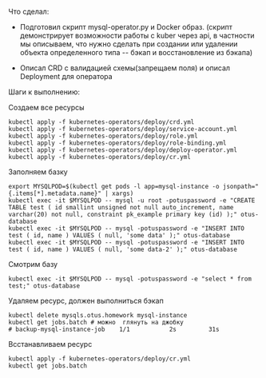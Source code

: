 Что сделал:
- Подготовил скрипт mysql-operator.py и Docker образ. (скрипт демонстрирует возможности работы с kuber через api, в частности мы описываем, что нужно сделать при создании или удалении объекта определенного типа -- бэкап и восстановление из бэкапа)


- Описал CRD с валидацией схемы(запрещаем поля) и описал Deployment для оператора


Шаги к выполнению:

Создаем все ресурсы
~~~
kubectl apply -f kubernetes-operators/deploy/crd.yml
kubectl apply -f kubernetes-operators/deploy/service-account.yml
kubectl apply -f kubernetes-operators/deploy/role.yml
kubectl apply -f kubernetes-operators/deploy/role-binding.yml
kubectl apply -f kubernetes-operators/deploy/deploy-operator.yml
kubectl apply -f kubernetes-operators/deploy/cr.yml
~~~

Заполняем базку
~~~
export MYSQLPOD=$(kubectl get pods -l app=mysql-instance -o jsonpath="{.items[*].metadata.name}" | xargs)
kubectl exec -it $MYSQLPOD -- mysql -u root -potuspassword -e "CREATE TABLE test ( id smallint unsigned not null auto_increment, name varchar(20) not null, constraint pk_example primary key (id) );" otus-database
kubectl exec -it $MYSQLPOD -- mysql -potuspassword -e "INSERT INTO test ( id, name ) VALUES ( null, 'some data' );" otus-database
kubectl exec -it $MYSQLPOD -- mysql -potuspassword -e "INSERT INTO test ( id, name ) VALUES ( null, 'some data-2' );" otus-database
~~~


Смотрим базу
~~~
kubectl exec -it $MYSQLPOD -- mysql -potuspassword -e "select * from test;" otus-database
~~~

Удаляем ресурс, должен выполниться бэкап
~~~
kubectl delete mysqls.otus.homework mysql-instance
kubectl get jobs.batch # можно  глянуть на джобку 
# backup-mysql-instance-job    1/1           2s         31s
~~~
Всстанавливаем ресурс
~~~
kubectl apply -f kubernetes-operators/deploy/cr.yml
kubectl get jobs.batch
~~~


